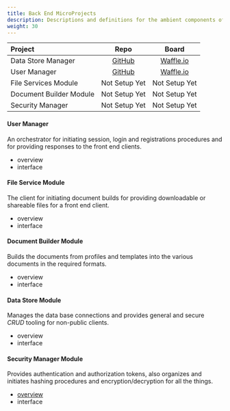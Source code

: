 ```yaml
---
title: Back End MicroProjects
description: Descriptions and definitions for the ambient components of the distributed system.
weight: 30
---
```


|Project | Repo | Board|
|:---|:----:|:---:|
| Data Store Manager | [GitHub](https://github.com/CodeForPortland/a2j-back-end_data-store-manager) | [Waffle.io](https://waffle.io/CodeForPortland/a2j-back-end_data-store-manager/join) |
| User Manager | [GitHub](https://github.com/CodeForPortland/a2j-back-end_user-manager) | [Waffle.io](https://waffle.io/CodeForPortland/a2j-back-end_user-manager/join) |
| File Services Module  | Not Setup Yet | Not Setup Yet | 
| Document Builder Module | Not Setup Yet | Not Setup Yet | 
| Security Manager | Not Setup Yet | Not Setup Yet | 
 
 
#### User Manager

An orchestrator for initiating session, login and registrations procedures and for providing responses to the front end clients.

- overview
- interface

#### File Service Module

The client for initiating document builds for providing downloadable or shareable files for a front end client. 

- overview
- interface

#### Document Builder Module

Builds the documents from profiles and templates into the various documents in the required formats.

- overview
- interface

#### Data Store Module

Manages the data base connections and provides general and secure *CRUD* tooling for non-public clients.

- overview
- interface

#### Security Manager Module

Provides authentication and authorization tokens, also organizes and initiates hashing procedures and encryption/decryption for all the things.

- [overview](security)
- interface

